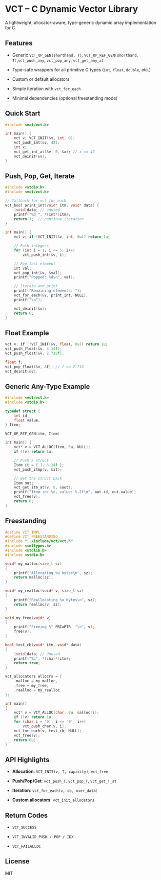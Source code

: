 
# VCT – C Dynamic Vector Library

A lightweight, allocator-aware, type-generic dynamic array implementation for C.

## Features

-   Generic `VCT_OP_GEN(shorthand, T)`, `VCT_OP_REF_GEN(shorthand, T)`,`vct_push_any`, `vct_pop_any`, `vct_get_any_at`
    
-   Type-safe wrappers for all primitive C types (`int`, `float`, `double`, etc.)
    
-   Custom or default allocators
    
-   Simple iteration with `vct_for_each`
    
-   Minimal dependencies (optional freestanding mode)
    

## Quick Start


```c
#include <vct/vct.h>

int main() {
    vct v; VCT_INIT(&v, int, 0);
    vct_push_int(&v, 42);
    int x;
    vct_get_int_at(&v, 0, &x); // x == 42
    vct_deinit(&v);
}
```
## Push, Pop, Get, Iterate
```c
#include <stdio.h>
#include <vct/vct.h>

// Callback for vct_for_each
vct_bool print_int(void* itm, void* data) {
    (void)data; // unused
    printf("%d ", *(int*)itm);
    return 1;  // continue iteration
}

int main() {
    vct v; if (VCT_INIT(&v, int, 0u)) return 1u;

    // Push integers
    for (int i = 1; i <= 5; i++)
        vct_push_int(&v, i);

    // Pop last element
    int val;
    vct_pop_int(&v, &val);
    printf("Popped: %d\n", val);

    // Iterate and print
    printf("Remaining elements: ");
    vct_for_each(&v, print_int, NULL);
    printf("\n");

    vct_deinit(&v);
    return 0;
}
```
## Float Example
```c
vct v; if (!VCT_INIT(&v, float, 0u)) return 1u;
vct_push_float(&v, 3.14f);
vct_push_float(&v, 2.718f);

float f;
vct_pop_float(&v, &f); // f == 2.718
vct_deinit(&v);
```
## Generic Any-Type Example
```c
#include <vct/vct.h>
#include <stdio.h>

typedef struct {
    int id;
    float value;
} Item;

VCT_OP_REF_GEN(itm, Item)

int main() {
    vct* v = VCT_ALLOC(Item, 0u, NULL);
    if (!v) return 1u;

    // Push a struct
    Item it = { 1, 3.14f };
    vct_push_itmp(v, &it);

    // Get the struct back
    Item out;
    vct_get_itm_at(v, 0, &out);
    printf("Item id: %d, value: %.2f\n", out.id, out.value);
    vct_free(v);
    return 0;
}
```
## Freestanding
```c
#define VCT_IMPL
#define VCT_FREESTANDING
#include "../include/vct/vct.h"
#include <inttypes.h>
#include <stdlib.h> 
#include <stdio.h>

void* my_malloc(size_t sz)
{
	printf("Allocating %u bytes\n", sz);
	return malloc(sz);
}

void* my_realloc(void* v, size_t sz)
{
	printf("Reallocating %u bytes\n", sz);
	return realloc(v, sz);
}

void my_free(void* v)
{
	printf("Freeing %" PRIuPTR  "\n", v);
	free(v);
}

bool test_cb(void* itm, void* data)
{
	(void)data; // Unused
	printf("%c", *(char*)itm);
	return true;
}

vct_allocators allocrs = {
	.malloc = my_malloc,
	.free = my_free,
	.realloc = my_realloc
};

int main()
{
	vct* v = VCT_ALLOC(char, 0u, &allocrs);
	if (!v) return 1u;
	for (char i = '0'; i <= '9'; i++)
		vct_push_char(v, i);
	vct_for_each(v, test_cb, NULL);
	vct_free(v);
	return 0u;
}
```
## API Highlights

-   **Allocation**: `VCT_INIT(v, T, capacity)`, `vct_free`
    
-   **Push/Pop/Get**: `vct_push_T`, `vct_pop_T`, `vct_get_T_at`
    
-   **Iteration**: `vct_for_each(v, cb, user_data)`
    
-   **Custom allocators**: `vct_init_allocators`
## Return Codes

-   `VCT_SUCCESS`
    
-   `VCT_INVALID_PUSH / POP / IDX`
    
-   `VCT_FAILALLOC`
    

## License

MIT
